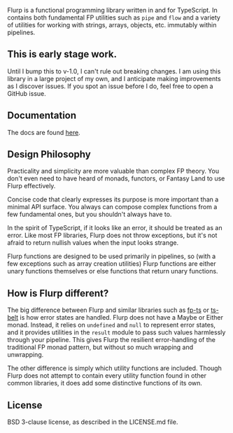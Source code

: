 Flurp is a functional programming library written in and for TypeScript. In contains both fundamental FP utilities such as `pipe` and `flow` and a variety of utilities for working with strings, arrays, objects, etc. immutably within pipelines.

## This is early stage work.
Until I bump this to v-1.0, I can't rule out breaking changes. I am using this library in a large project of my own, and I anticipate making improvements as I discover issues. If you spot an issue before I do, feel free to open a GitHub issue.

## Documentation
The docs are found [here](https://harshbarger.github.io/flurp/).

## Design Philosophy
Practicality and simplicity are more valuable than complex FP theory. You don't even need to have heard of monads, functors, or Fantasy Land to use Flurp effectively.

Concise code that clearly expresses its purpose is more important than a minimal API surface. You always can compose complex functions from a few fundamental ones, but you shouldn't always have to. 

In the spirit of TypeScript, if it looks like an error, it should be treated as an error. Like most FP libraries, Flurp does not throw exceptions, but it's not afraid to return nullish values when the input looks strange. 

Flurp functions are designed to be used primarily in pipelines, so (with a few exceptions such as array creation utilities) Flurp functions are either unary functions themselves or else functions that return unary functions.

## How is Flurp different?

The big difference between Flurp and similar libraries such as [fp-ts](https://gcanti.github.io/fp-ts/) or [ts-belt](https://mobily.github.io/ts-belt/) is how error states are handled. Flurp does not have a Maybe or Either monad. Instead, it relies on `undefined` and `null` to represent error states, and it provides utilities in the `result` module to pass such values harmlessly through your pipeline. This gives Flurp the resilient error-handling of the traditional FP monad pattern, but without so much wrapping and unwrapping.

The other difference is simply which utility functions are included. Though Flurp does not attempt to contain every utility function found in other common libraries, it does add some distinctive functions of its own.

## License

BSD 3-clause license, as described in the LICENSE.md file.



